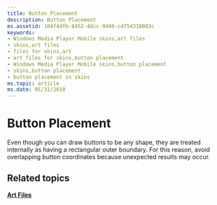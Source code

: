 ```yaml
---
title: Button Placement
description: Button Placement
ms.assetid: 104f4dfb-8452-4dcc-9d48-cd754318083c
keywords:
- Windows Media Player Mobile skins,art files
- skins,art files
- files for skins,art
- art files for skins,button placement
- Windows Media Player Mobile skins,button placement
- skins,button placement
- button placement in skins
ms.topic: article
ms.date: 05/31/2018
---
```


# Button Placement

Even though you can draw buttons to be any shape, they are treated internally as having a rectangular outer boundary. For this reason, avoid overlapping button coordinates because unexpected results may occur.

## Related topics

<dl> <dt>

[**Art Files**](art-files.md)
</dt> </dl>

 

 




